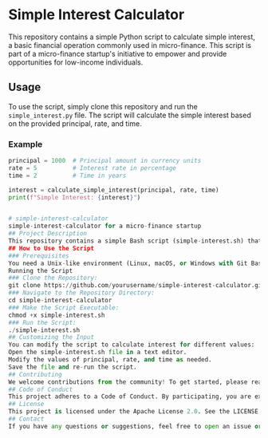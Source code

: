 # Simple Interest Calculator

This repository contains a simple Python script to calculate simple interest, a basic financial operation commonly used in micro-finance. This script is part of a micro-finance startup's initiative to empower and provide opportunities for low-income individuals.

## Usage

To use the script, simply clone this repository and run the `simple_interest.py` file. The script will calculate the simple interest based on the provided principal, rate, and time.

### Example

```python
principal = 1000  # Principal amount in currency units
rate = 5          # Interest rate in percentage
time = 2          # Time in years

interest = calculate_simple_interest(principal, rate, time)
print(f"Simple Interest: {interest}")


# simple-interest-calculator
simple-interest-calculator for a micro-finance startup
## Project Description
This repository contains a simple Bash script (simple-interest.sh) that calculates simple interest. The script is part of a micro-finance startup's effort to transition from Subversion (SVN) to Git, with a mission to empower and provide opportunities for low-income individuals. The script demonstrates a basic financial operation commonly used in micro-finance scenarios.
## How to Use the Script
### Prerequisites
You need a Unix-like environment (Linux, macOS, or Windows with Git Bash) to run the Bash script.
Running the Script
### Clone the Repository:
git clone https://github.com/yourusername/simple-interest-calculator.git
### Navigate to the Repository Directory:
cd simple-interest-calculator
### Make the Script Executable:
chmod +x simple-interest.sh
### Run the Script:
./simple-interest.sh
## Customizing the Input
You can modify the script to calculate interest for different values:
Open the simple-interest.sh file in a text editor.
Modify the values of principal, rate, and time as needed.
Save the file and re-run the script.
## Contributing
We welcome contributions from the community! To get started, please read our Contribution Guidelines.
## Code of Conduct
This project adheres to a Code of Conduct. By participating, you are expected to uphold this code.
## License
This project is licensed under the Apache License 2.0. See the LICENSE file for details.
## Contact
If you have any questions or suggestions, feel free to open an issue or reach out to the repository maintainers.
